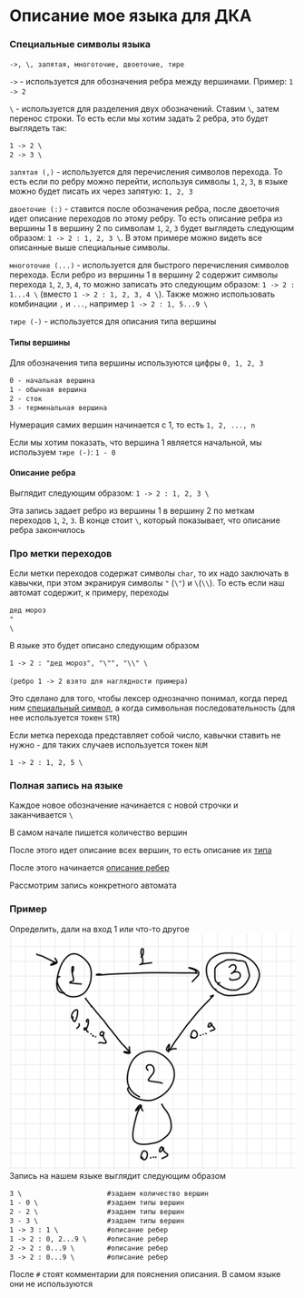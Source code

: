 # Описание мое языка для ДКА
### Специальные символы языка 
`->, \, запятая, многоточие, двоеточие, тире`

`->` - используется для обозначения ребра между вершинами. Пример: `1 -> 2`

`\` - используется для разделения двух обозначений. Ставим `\`, затем перенос строки. То есть если мы хотим задать 2 ребра, это будет выглядеть так:
```
1 -> 2 \
2 -> 3 \
```

`запятая (,)` - используется для перечисления символов перехода. То есть если по ребру можно перейти, используя символы `1`, `2`, `3`, в языке можно будет писать их через запятую: `1, 2, 3`

`двоеточие (:)` - ставится после обозначения ребра, после двоеточия идет описание переходов по этому ребру. То есть описание ребра из вершины 1 в вершину 2 по символам `1`, `2`, `3` будет выглядеть следующим образом: `1 -> 2 : 1, 2, 3 \`. В этом примере можно видеть все описанные выше специальные символы.

`многоточие (...)` - используется для быстрого перечисления символов перехода. Если ребро из вершины 1 в вершину 2 содержит символы перехода `1`, `2`, `3`, `4`, то можно записать это следующим образом: `1 -> 2 : 1...4 \` (вместо `1 -> 2 : 1, 2, 3, 4 \`). Также можно использовать комбинации `,` и `...`, например `1 -> 2 : 1, 5...9 \`

`тире (-)` - используется для описания типа вершины
#### Типы вершины
Для обозначения типа вершины используются цифры `0, 1, 2, 3`
```
0 - начальная вершина
1 - обычная вершина
2 - сток
3 - терминальная вершина
```
Нумерация самих вершин начинается с 1, то есть `1, 2, ..., n`

Если мы хотим показать, что вершина 1 является начальной, мы используем `тире (-)`: `1 - 0`

#### Описание ребра
Выглядит следующим образом: `1 -> 2 : 1, 2, 3 \`

Эта запись задает ребро из вершины 1 в вершину 2 по меткам переходов `1`, `2`, `3`. В конце стоит `\`, который показывает, что описание ребра закончилось

### Про метки переходов
Если метки переходов содержат символы `char`, то их надо заключать в кавычки, при этом экранируя символы `"` (`\"`) и `\`(`\\`). То есть если наш автомат содержит, к примеру, переходы
```
дед мороз
"
\
```
В языке это будет описано следующим образом
```
1 -> 2 : "дед мороз", "\"", "\\" \ 

(ребро 1 -> 2 взято для наглядности примера)
```
Это сделано для того, чтобы лексер однозначно понимал, когда перед ним [специальный символ](https://github.com/alexbuyan/fl-2021-hse-win/blob/HW04/solution/automat.md#%D1%81%D0%BF%D0%B5%D1%86%D0%B8%D0%B0%D0%BB%D1%8C%D0%BD%D1%8B%D0%B5-%D1%81%D0%B8%D0%BC%D0%B2%D0%BE%D0%BB%D1%8B-%D1%8F%D0%B7%D1%8B%D0%BA%D0%B0), а когда символьная последовательность (для нее используется токен `STR`)

Если метка перехода представляет собой число, кавычки ставить не нужно - для таких случаев используется токен `NUM`
```
1 -> 2 : 1, 2, 5 \
```

### Полная запись на языке
Каждое новое обозначение начинается с новой строчки и заканчивается `\`

В самом начале пишется количество вершин

После этого идет описание всех вершин, то есть описание их [типа](https://github.com/alexbuyan/fl-2021-hse-win/blob/HW04/solution/automat.md#%D1%82%D0%B8%D0%BF%D1%8B-%D0%B2%D0%B5%D1%80%D1%88%D0%B8%D0%BD%D1%8B)

После этого начинается [описание ребер](https://github.com/alexbuyan/fl-2021-hse-win/blob/HW04/solution/automat.md#%D0%BE%D0%BF%D0%B8%D1%81%D0%B0%D0%BD%D0%B8%D0%B5-%D1%80%D0%B5%D0%B1%D1%80%D0%B0)

Рассмотрим запись конкретного автомата

### Пример
Определить, дали на вход 1 или что-то другое
![](1.jpg)
Запись на нашем языке выглядит следующим образом
```
3 \                     #задаем количество вершин
1 - 0 \                 #задаем типы вершин
2 - 2 \                 #задаем типы вершин
3 - 3 \                 #задаем типы вершин
1 -> 3 : 1 \            #описание ребер
1 -> 2 : 0, 2...9 \     #описание ребер
2 -> 2 : 0...9 \        #описание ребер
3 -> 2 : 0...9 \        #описание ребер
```
После `#` стоят комментарии для пояснения описания. В самом языке они не используются
